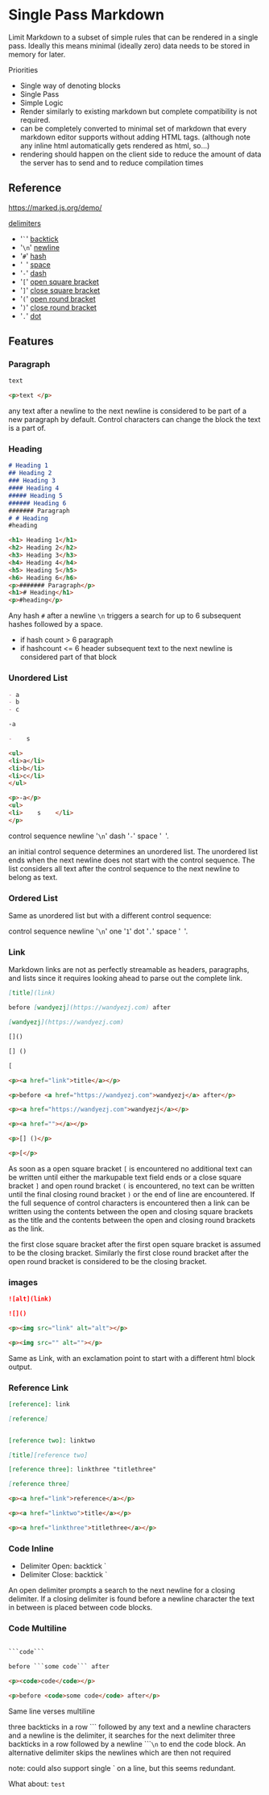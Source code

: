 # Single Pass Markdown

Limit Markdown to a subset of simple rules that can be rendered in a single pass. Ideally this means minimal (ideally zero) data needs to be stored in memory for later.

Priorities

- Single way of denoting blocks
- Single Pass
- Simple Logic
- Render similarly to existing markdown but complete compatibility is not required.
- can be completely converted to minimal set of markdown that every markdown editor supports without adding HTML tags. (although note any inline html automatically gets rendered as html, so...)
- rendering should happen on the client side to reduce the amount of data the server has to send and to reduce compilation times


## Reference

https://marked.js.org/demo/

[delimiters](https://en.wikipedia.org/wiki/Delimiter)

- '``` ` ```' [backtick](https://en.wikipedia.org/wiki/Grave_accent)
- '`\n`' [newline](https://en.wikipedia.org/wiki/Newline)
- '`#`' [hash](https://en.wikipedia.org/wiki/Number_sign)
- '` `' [space](https://en.wikipedia.org/wiki/Space_(punctuation))
- '`-`' [dash](https://en.wikipedia.org/wiki/Dash)
- '`[`' [open square bracket](https://en.wikipedia.org/wiki/Bracket)
- '`]`' [close square bracket](https://en.wikipedia.org/wiki/Bracket)
- '`(`' [open round bracket](https://en.wikipedia.org/wiki/Bracket)
- '`)`' [close round bracket](https://en.wikipedia.org/wiki/Bracket)
- '`.`' [dot](https://en.wikipedia.org/wiki/Full_stop)


## Features

### Paragraph

```md
text
```

```html
<p>text </p>
```

any text after a newline to the next newline is considered to be part of a new paragraph by default. Control characters can change the block the text is a part of.


### Heading

```md
# Heading 1
## Heading 2
### Heading 3
#### Heading 4
##### Heading 5
###### Heading 6
####### Paragraph
# # Heading
#heading
```

```html
<h1> Heading 1</h1>
<h2> Heading 2</h2>
<h3> Heading 3</h3>
<h4> Heading 4</h4>
<h5> Heading 5</h5>
<h6> Heading 6</h6>
<p>####### Paragraph</p>
<h1># Heading</h1>
<p>#heading</p>
```

Any hash `#` after a newline `\n` triggers a search for up to 6 subsequent hashes followed by a space.
- if hash count > 6 paragraph
- if hashcount <= 6 header
subsequent text to the next newline is considered part of that block


### Unordered List

```md
- a
- b
- c

-a

-    s    
```

```html
<ul>
<li>a</li>
<li>b</li>
<li>c</li>
</ul>

<p>-a</p>
<ul>
<li>    s    </li>
</p>
```

control sequence newline '`\n`' dash '`-`' space '` `'.

an initial control sequence determines an unordered list. The unordered list ends when the next newline does not start with the control sequence. The list considers all text after the control sequence to the next newline to belong as text.


### Ordered List

Same as unordered list but with a different control sequence:

control sequence newline '`\n`' one '`1`' dot '`.`' space '` `'.

### Link

Markdown links are not as perfectly streamable as headers, paragraphs, and lists since it requires looking ahead to parse out the complete link.

```md
[title](link)

before [wandyezj](https://wandyezj.com) after

[wandyezj](https://wandyezj.com)

[]()

[] ()

[
```

```html
<p><a href="link">title</a></p>

<p>before <a href="https://wandyezj.com">wandyezj</a> after</p>

<p><a href="https://wandyezj.com">wandyezj</a></p>

<p><a href=""></a></p>

<p>[] ()</p>

<p>[</p>
```

As soon as a open square bracket `[` is encountered no additional text can be written until either the markupable text field ends or a close square bracket `]` and open round bracket `(` is encountered, no text can be written until the final closing round bracket `)` or the end of line are encountered. If the full sequence of control characters is encountered then a link can be written using the contents between the open and closing square brackets as the title and the contents between the open and closing round brackets as the link.

the first close square bracket after the first open square bracket is assumed to be the closing bracket. Similarly the first close round bracket after the open round bracket is considered to be the closing bracket.

### images

```md
![alt](link)

![]()
```

```html
<p><img src="link" alt="alt"></p>

<p><img src="" alt=""></p>
```


Same as Link, with an exclamation point to start with a different html block output.


### Reference Link

```md
[reference]: link

[reference]


[reference two]: linktwo

[title][reference two]

[reference three]: linkthree "titlethree"

[reference three]
```

```html
<p><a href="link">reference</a></p>

<p><a href="linktwo">title</a></p>

<p><a href="linkthree">titlethree</a></p>
```

### Code Inline

- Delimiter Open: backtick `
- Delimiter Close: backtick `

An open delimiter prompts a search to the next newline for a closing delimiter. If a closing delimiter is found before a newline character the text in between is placed between code blocks.

### Code Multiline

```md

```code```

before ```some code``` after
```

```html
<p><code>code</code></p>

<p>before <code>some code</code> after</p>
```

Same line verses multiline

three backticks in a row \`\`\` followed by any text and a newline characters and a newline is the delimiter, it searches for the next delimiter three backticks in a row followed by a newline \`\`\``\n` to end the code block. An alternative delimiter skips the newlines which are then not required

note: could also support single ` on a line, but this seems redundant.

What about:
```test```